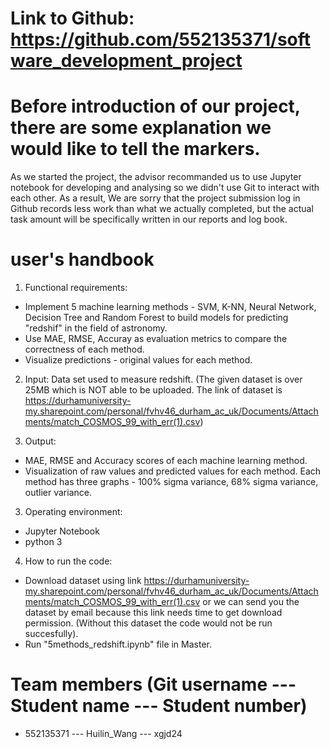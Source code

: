 # Link to Github: https://github.com/552135371/software_development_project

# Before introduction of our project, there are some explanation we would like to tell the markers. 
As we started the project, the advisor recommanded us to use Jupyter notebook for developing and analysing so we didn't use Git to interact with each other. 
As a result, We are sorry that the project submission log in Github records less work than what we actually completed, but the actual task amount will be specifically written in our reports and log book.


# user's handbook
1. Functional requirements: 
- Implement 5 machine learning methods - SVM, K-NN, Neural Network, Decision Tree and Random Forest to build models for predicting "redshif" in the field of astronomy. 
- Use MAE, RMSE, Accuray as evaluation metrics to compare the correctness of each method.
- Visualize predictions - original values for each method.
2. Input: Data set used to measure redshift. (The given dataset is over 25MB which is NOT able to be uploaded. The link of dataset is https://durhamuniversity-my.sharepoint.com/personal/fvhv46_durham_ac_uk/Documents/Attachments/match_COSMOS_99_with_err(1).csv)

2. Output:
- MAE, RMSE and Accuracy scores of each machine learning method.
- Visualization of raw values and predicted values for each method. Each method has three graphs - 100% sigma variance, 68% sigma variance, outlier variance.

3. Operating environment:
- Jupyter Notebook
- python 3

4. How to run the code:
- Download dataset using link https://durhamuniversity-my.sharepoint.com/personal/fvhv46_durham_ac_uk/Documents/Attachments/match_COSMOS_99_with_err(1).csv or we can send you the dataset by email because this link needs time to get download permission. (Without this dataset the code would not be run succesfully).
- Run "5methods_redshift.ipynb" file in Master.

# Team members (Git username --- Student name --- Student number)
- 552135371 --- Huilin_Wang --- xgjd24 
